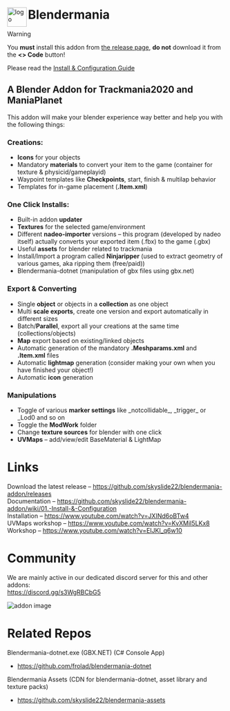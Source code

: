 <div>
  <img src="https://github.com/skyslide22/blendermania-addon/blob/master/icons/BLENDERMANIA.png" alt="logo" align="left" height="45">

  # Blendermania 
</div>

> [!WARNING]
> You **must** install this addon from [the release page](https://github.com/skyslide22/blendermania-addon/releases), **do not** download it from the **&lt;&gt; Code** button!
>
>  Please read the [Install & Configuration Guide](https://github.com/skyslide22/blendermania-addon/wiki/01.-Install-&-Configuration)

## A Blender Addon for Trackmania2020 and ManiaPlanet

This addon will make your blender experience way better and help you with the following things:

### Creations:
- **Icons** for your objects
- Mandatory **materials** to convert your item to the game (container for texture & physicid/gameplayid)
- Waypoint templates like **Checkpoints**, start, finish & multilap behavior
- Templates for in-game placement (**.Item.xml**)

### One Click Installs:
- Built-in addon **updater**
- **Textures** for the selected game/environment
- Different **nadeo-importer** versions – this program (developed by nadeo itself) actually converts your exported item (.fbx) to the game (.gbx)
- Useful **assets** for blender related to trackmania
- Install/Import a program called **Ninjaripper** (used to extract geometry of various games, aka ripping them (free/paid))
- Blendermania-dotnet (manipulation of gbx files using gbx.net)

### Export & Converting
- Single **object** or objects in a **collection** as one object
- Multi **scale exports**, create one version and export automatically in different sizes
- Batch/**Parallel**, export all your creations at the same time (collections/objects)
- **Map** export based on existing/linked objects
- Automatic generation of the mandatory **.Meshparams.xml** and **.Item.xml** files
- Automatic **lightmap** generation (consider making your own when you have finished your object!)
- Automatic **icon** generation

### Manipulations
- Toggle of various **marker settings** like \_notcollidable\_, \_trigger\_ or \_Lod0 and so on
- Toggle the **ModWork** folder
- Change **texture sources** for blender with one click
- **UVMaps** – add/view/edit BaseMaterial & LightMap

# Links
Download the latest release –  <https://github.com/skyslide22/blendermania-addon/releases>  
Documentation – <https://github.com/skyslide22/blendermania-addon/wiki/01.-Install-&-Configuration>  
Installation – <https://www.youtube.com/watch?v=JXINd6oBTw4>  
UVMaps workshop – <https://www.youtube.com/watch?v=KvXMiI5LKx8>  
Workshop – <https://www.youtube.com/watch?v=EIJKl_q6w10>  

# Community
We are mainly active in our dedicated discord server for this and other addons:  
https://discord.gg/s3WgRBCbG5


![addon image](https://github.com/skyslide22/blendermania-addon/wiki/img/wheretofind.jpg)

# Related Repos

Blendermania-dotnet.exe (GBX.NET) (C# Console App) 
- https://github.com/frolad/blendermania-dotnet

Blendermania Assets (CDN for blendermania-dotnet, asset library and texture packs)
- https://github.com/skyslide22/blendermania-assets


